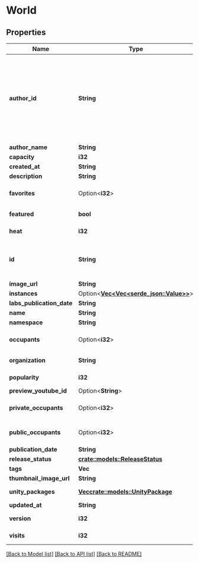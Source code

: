 # World

## Properties

Name | Type | Description | Notes
------------ | ------------- | ------------- | -------------
**author_id** | **String** | A users unique ID, usually in the form of `usr_c1644b5b-3ca4-45b4-97c6-a2a0de70d469`. Legacy players can have old IDs in the form of `8JoV9XEdpo`. The ID can never be changed. | 
**author_name** | **String** |  | 
**capacity** | **i32** |  | 
**created_at** | **String** |  | 
**description** | **String** |  | 
**favorites** | Option<**i32**> |  | [optional][default to 0]
**featured** | **bool** |  | [default to false]
**heat** | **i32** |  | [default to 0]
**id** | **String** | WorldID be \"offline\" on User profiles if you are not friends with that user. | 
**image_url** | **String** |  | 
**instances** | Option<[**Vec<Vec<serde_json::Value>>**](array.md)> |  | [optional]
**labs_publication_date** | **String** |  | 
**name** | **String** |  | 
**namespace** | **String** |  | 
**occupants** | Option<**i32**> |  | [optional][default to 0]
**organization** | **String** |  | [default to vrchat]
**popularity** | **i32** |  | [default to 0]
**preview_youtube_id** | Option<**String**> |  | [optional]
**private_occupants** | Option<**i32**> |  | [optional][default to 0]
**public_occupants** | Option<**i32**> |  | [optional][default to 0]
**publication_date** | **String** |  | 
**release_status** | [**crate::models::ReleaseStatus**](ReleaseStatus.md) |  | 
**tags** | **Vec<String>** |  | 
**thumbnail_image_url** | **String** |  | 
**unity_packages** | [**Vec<crate::models::UnityPackage>**](UnityPackage.md) | Empty if unauthenticated. | 
**updated_at** | **String** |  | 
**version** | **i32** |  | [default to 0]
**visits** | **i32** |  | [default to 0]

[[Back to Model list]](../README.md#documentation-for-models) [[Back to API list]](../README.md#documentation-for-api-endpoints) [[Back to README]](../README.md)


